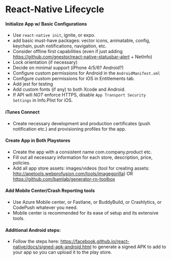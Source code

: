 # React-Native Lifecycle

#### Initialize App w/ Basic Configurations
 - Use `react-native init`, ignite, or expo.
 - add basic must-have packages: vector icons, animatable, config, keychain, push notifications, navigation, etc.
 - Consider offline first capabilities (even if just adding https://github.com/gnestor/react-native-statusbar-alert + NetInfo)
 - Lock orientation (if necessary)
 - Decide on minimal support (iPhone 4/5/6? Android?)
 - Configure custom permissions for Android in the `AndroidManifest.xml`
 - Configure custom permissions for iOS in Entitlements tab.
 - Add jest for testing
 - Add custom fonts (if any) to both Xcode and Android.
 - If API will *NOT* enforce HTTPS, disable `App Transport Security Settings` in Info.Plist for iOS.

#### iTunes Connect
 - Create necessary development and production certificates (push notification etc.) and provisioning profiles for the app.

#### Create App in Both Playstores
  - Create the app with a consistent name com.company.product etc.
  - Fill out all necessary information for each store, description, price, policies.
  - Add all app store assets: images/videos (tool for creating assets: http://apetools.webprofusion.com/tools/imagegorilla) OR https://github.com/bamlab/generator-rn-toolbox

#### Add Mobile Center/Crash Reporting tools
- Use Azure Mobile center, or Fastlane, or BuddyBuild, or Crashlytics, or CodePush whatever you need.
- Mobile center is recommended for its ease of setup and its extensive tools.

#### Additional Android steps:
- Follow the steps here: https://facebook.github.io/react-native/docs/signed-apk-android.html to generate a signed APK to add to your app so you can upload it to the play store.
